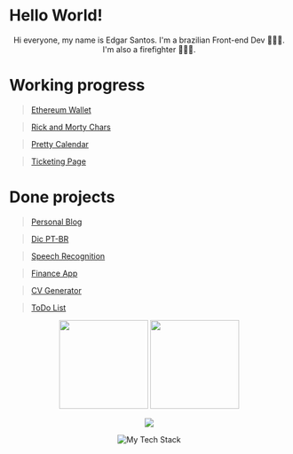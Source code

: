 # Hello World!
<p align="center">
Hi everyone, my name is Edgar Santos. I'm a brazilian Front-end Dev 👨🏽‍💻. I'm also a firefighter 👨🏽‍🚒.
 </p>

# Working progress
> [Ethereum Wallet](https://github.com/edgarrps/eth-wallet)

> [Rick and Morty Chars](https://github.com/edgarrps/rick-and-morty)

> [Pretty Calendar](https://github.com/edgarrps/pretty-calendar)

> [Ticketing Page](https://github.com/edgarrps/ticketing-page)


#


# Done projects
> [Personal Blog](https://github.com/edgarrps/personal-blog)

> [Dic PT-BR](https://github.com/edgarrps/dic-ptbr)

> [Speech Recognition](https://github.com/edgarrps/speech-recognition)

> [Finance App](https://github.com/edgarrps/finance-app)

> [CV Generator](https://github.com/edgarrps/cv-generator)

> [ToDo List](https://github.com/edgarrps/todo-list)


<div align='center'>
  <img height="160em" src="https://github-readme-stats.vercel.app/api?username=edgarrps&show_icons=true&hide_border=true"/>
  <img height="160em" src="https://github-readme-stats-git-masterrstaa-rickstaa.vercel.app/api/top-langs/?username=edgarrps&layout=compact&langs_count=7&hide_border=true"/>
</div>

<p align="center">
<img src="https://streak-stats.demolab.com?user=edgarrps&theme=transparent&hide_border=true&border_radius=0&date_format=j%2Fn%5B%2FY%5D" />
</picture>
</p>

<p align="center">
<img src="https://github-readme-tech-stack.vercel.app/api/cards?title=-%20MY%20FAVORITE%20TECHNOLOGIES%20-&align=center&titleAlign=center&fontFamily=Roboto%20Mono&fontWeight=bold&showBorder=false&lineHeight=6&lineCount=2&theme=facebook&gap=8&hideBg=true&line1=TypeScript,TypeScript,3178C6;Next.js,Next.js,000000;react,react,3094e9;&line2=JavaScript,JavaScript,F7DF1E;TailwindCSS,TailwindCSS,06B6D4;" alt="My Tech Stack" />
  </p>
